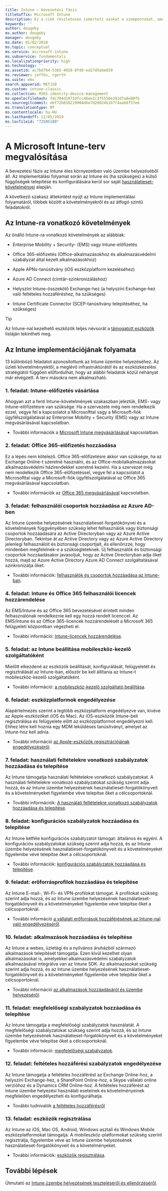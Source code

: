 ```yaml
---
title: Intune – bevezetési fázis
titleSuffix: Microsoft Intune
description: Ez a cikk részletesen ismerteti azokat a szempontokat, amelyeket figyelembe kell venni a Microsoft Intune kizárólag felhőalapú megoldásának bevezetési folyamatánál saját környezetben.
keywords: ''
author: dougeby
ms.author: dougeby
manager: dougeby
ms.date: 01/02/2018
ms.topic: conceptual
ms.service: microsoft-intune
ms.subservice: fundamentals
ms.localizationpriority: high
ms.technology: ''
ms.assetid: ac7bd764-5365-4920-8fd0-ea57d5ebe039
ms.reviewer: jeffbu, cgerth
ms.suite: ems
search.appverid: MET150
ms.custom: intune-classic
ms.collection: M365-identity-device-management
ms.openlocfilehash: fdc704d1971dfcc46ee2c3f5550e201d7a8e89fb
ms.sourcegitcommit: ebf72b038219904d6e7d20024b107f4aa68f57e6
ms.translationtype: MT
ms.contentlocale: hu-HU
ms.lasthandoff: 12/05/2019
ms.locfileid: "72505180"
---
```

# <a name="implement-your-microsoft-intune-plan"></a>A Microsoft Intune-terv megvalósítása

A bevezetési fázis az Intune éles környezetben való üzembe helyezéséből áll. Az implementálási folyamat során az Intune és (ha szükséges) a külső függőségek telepítése és konfigurálására kerül sor saját [használatieset-követelményei](planning-guide-requirements.md) alapján.

A következő szakasz áttekintést nyújt az Intune implementálási folyamatáról, többek között a követelményekről és az átfogó szintű feladatokról.

## <a name="intune-requirements"></a>Az Intune-ra vonatkozó követelmények

Az önálló Intune-ra vonatkozó követelmények az alábbiak:

- Enterprise Mobility + Security- (EMS) vagy Intune-előfizetés

- Office 365-előfizetés (Office-alkalmazásokhoz és alkalmazásvédelmi szabályzat által kezelt alkalmazásokhoz)

- Apple APNs-tanúsítvány (iOS eszközplatform kezeléséhez)

- Azure AD Connect (címtár-szinkronizáláshoz)

- Helyszíni Intune-összekötő Exchange-hez (a helyszíni Exchange-hez való feltételes hozzáféréshez, ha szükséges)

- Intune Certificate Connector (SCEP-tanúsítvány telepítéséhez, ha szükséges)

>[!TIP]
> Az Intune-nal kezelhető eszközök teljes névsorát a [támogatott eszközök](supported-devices-browsers.md) listáján tekintheti meg.

## <a name="intune-implementation-process"></a>Az Intune implementációjának folyamata

13 különböző feladatot azonosítottunk az Intune üzembe helyezéséhez. Az üzleti követelményektől, a meglévő infrastruktúrától és az eszközkezelési stratégiától függően előfordulhat, hogy az alábbi feladatok közül néhányat már elvégzett. A terv másokra nem alkalmazható.

### <a name="task-1-get-an-intune-subscription"></a>1\. feladat: Intune-előfizetés vásárlása

Ahogyan azt a fenti Intune-követelmények szakaszban jeleztük, EMS- vagy Intune-előfizetésre van szüksége. Ha a szervezete még nem rendelkezik ezzel, vegye fel a kapcsolatot a Microsofttal vagy a Microsoft-fiók ügyfélszolgálatával az Enterprise Mobility + Security (EMS) vagy az Intune megvásárlásával kapcsolatban.

- További információk a [Microsoft Intune megvásárlásával](https://www.microsoft.com/cloud-platform/microsoft-intune-pricing) kapcsolatban.

### <a name="task-2-add-office-365-subscription"></a>2\. feladat: Office 365-előfizetés hozzáadása

Ez a lépés nem kötelező. Office 365-előfizetésre akkor van szüksége, ha az Exchange Online-t szeretné használni, és az Office-mobilalkalmazásokat alkalmazásvédelmi házirendekkel szeretné kezelni. Ha a szervezet még nem rendelkezik Office 365-előfizetéssel, vegye fel a kapcsolatot a Microsofttal vagy a Microsoft-fiók ügyfélszolgálatával az Office 365 megvásárlásával kapcsolatban.

- További információk az [Office 365 megvásárlásával](https://products.office.com/business/compare-office-365-for-business-plans) kapcsolatban.

### <a name="task-3-add-users-groups-in-azure-ad"></a>3\. feladat: felhasználói csoportok hozzáadása az Azure AD-ben

Az Intune üzembe helyezésének használatieset-forgatókönyvei és a követelmények függvényében szükség lehet felhasználók vagy biztonsági csoportok hozzáadására az Active Directoryban vagy az Azure Active Directoryban. Tekintse át az Active Directory vagy az Azure Active Directory jelenlegi felhasználóit és biztonsági csoportjait, és ellenőrizze, hogy mindenben megfelelnek-e a szükségleteknek. Új felhasználók és biztonsági csoportok hozzáadásakor javasoljuk, hogy az Active Directoryban adja őket hozzá, majd az Azure Active Directory Azure AD Connect szolgáltatásával szinkronizálja őket.

- További információk: [felhasználók és csoportok hozzáadása az Intune-ban](users-add.md).
<!---why not send them to the AAD connect topic? Question out to Andre: https://docs.microsoft.com/azure/active-directory/connect/active-directory-aadconnect--->


### <a name="task-4-assign-intune-and-office-365-user-licenses"></a>4\. feladat: Intune és Office 365 felhasználói licencek hozzárendelése

Az EMS/Intune és az Office 365 bevezetésével érintett minden felhasználónak rendelkeznie kell egy hozzá rendelt licenccel. Az EMS/Intune és az Office 365-licencek hozzárendelését a Microsoft 365 felügyeleti központban végezheti el.

- További információ: [Intune-licencek hozzárendelése](licenses-assign.md).

### <a name="task-5-set-mobile-device-management-authority-to-intune"></a>5\. feladat: az Intune beállítása mobileszköz-kezelő szolgáltatóként

Mielőtt elkezdené az eszközök beállítását, konfigurálását, felügyeletét és regisztrálását az Intune-ban, először be kell állítania az Intune-t mobileszköz-kezelő szolgáltatóként.

- További információ: [a mobileszköz-kezelő szolgáltató beállítása](mdm-authority-set.md).

### <a name="task-6-enable-device-platforms"></a>6\. feladat: eszközplatformok engedélyezése

Alapértelmezés szerint a legtöbb eszközplatform engedélyezve van, kivéve az Apple-eszközöket (iOS és Mac). Az iOS-eszközök Intune-beli regisztrálása és felügyelete előtt az eszközplatformot engedélyezni kell. Ehhez létre kell hoznia egy MDM leküldéses tanúsítványt, amelyet az Intune-hoz kell adnia.

- További információ [az Apple-eszközök regisztrációjának engedélyezéséről](../enrollment/apple-mdm-push-certificate-get.md).

### <a name="task-7-add-and-deploy-terms-and-conditions-policies"></a>7\. feladat: használati feltételekre vonatkozó szabályzatok hozzáadása és telepítése

Az Intune támogatja használati feltételekre vonatkozó szabályzatokat. A használati feltételekre vonatkozó szabályzatokat szükség szerint adja hozzá, és az Intune üzembe helyezésének használatieset-forgatókönyveit és a követelményeket figyelembe véve telepítse őket a célcsoportoknál.

- További információk: [A használati feltételekre vonatkozó szabályzatok hozzáadása és telepítése](../enrollment/terms-and-conditions-create.md).

### <a name="task-8-add-and-deploy-configuration-policies"></a>8\. feladat: konfigurációs szabályzatok hozzáadása és telepítése

Az Intune kétféle konfigurációs szabályzatot támogat: általános és egyéni. A konfigurációs szabályzatokat szükség szerint adja hozzá, és az Intune üzembe helyezésének használatieset-forgatókönyveit és a követelményeket figyelembe véve telepítse őket a célcsoportoknál.

- További információk: [konfigurációs szabályzatok hozzáadása és telepítése](../configuration/device-profiles.md).

### <a name="task-9-add-and-deploy-resource-profiles"></a>9\. feladat: erőforrásprofilok hozzáadása és telepítése

Az Intune E-mail-, Wi-Fi- és VPN-profilokat támogat. A profilokat szükség szerint adja hozzá, és az Intune üzembe helyezésének használatieset-forgatókönyveit és a követelményeket figyelembe véve telepítse őket a célcsoportoknál.

- További információ [a vállalati erőforrások hozzáférésének az Intune-nal való engedélyezéséről](../configuration/device-profiles.md).

### <a name="task-10-add-and-deploy-apps"></a>10. feladat: alkalmazások hozzáadása és telepítése

Az Intune a webes, üzletági és a nyilvános áruházból származó alkalmazások telepítését támogatja. Ezen kívül kezelhet olyan alkalmazásokat is, amelyekkel alkalmazásvédelmi szabályzatok alkalmazásával integrálva van az Intune SDK. Az alkalmazásokat szükség szerint adja hozzá, és az Intune üzembe helyezésének használatieset-forgatókönyveit és a követelményeket figyelembe véve telepítse őket a célcsoportoknál.

- További információ [az alkalmazások hozzáadásáról és üzembe helyezéséről](../apps/app-management.md).

### <a name="task-11-add-and-deploy-compliance-policies"></a>11. feladat: megfelelőségi szabályzatok hozzáadása és telepítése

Az Intune támogatja a megfelelőségi szabályzatok használatát. A megfelelőségi szabályzatokat szükség szerint adja hozzá, és az Intune üzembe helyezésének használatieset-forgatókönyveit és a követelményeket figyelembe véve telepítse őket a célcsoportoknál.

- További információ: [megfelelőségi szabályzatok](../protect/device-compliance-get-started.md).

### <a name="task-12-enable-conditional-access-policies"></a>12. feladat: feltételes hozzáférési szabályzatok engedélyezése

Az Intune támogatja a feltételes hozzáférést az Exchange Online-hoz, a helyszíni Exchange-hez, a SharePoint Online-hoz, a Skype vállalati online verzióhoz és a Dynamics CRM Online-hoz. A feltételes hozzáférést az Intune üzembe helyezési használati eseteinek és követelményeinek megfelelően engedélyezheti és konfigurálhatja.

- További tudnivalók [a feltételes hozzáférésről](../protect/conditional-access.md)

### <a name="task-13-enroll-devices"></a>13. feladat: eszközök regisztrálása

Az Intune az iOS, Mac OS, Android, Windows asztali és Windows Mobile eszközplatformokat támogatja. A mobileszköz-platformokat szükség szerint regisztrálja, figyelembe véve az Intune üzembe helyezésének használatieset-forgatókönyveit és a követelményeket.

- További információk: [eszközök regisztrálása](../enrollment/device-enrollment.md).


## <a name="next-steps"></a>További lépések
Útmutató az [Intune üzembe helyezésének teszteléséről és ellenőrzéséről](planning-guide-test-validation.md).
